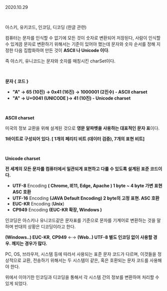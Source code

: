 2020.10.29

<br/>

아스키, 유키코드, 인코딩, 디코딩 (한글 관련) 

컴퓨터는 문자를 인식할 수 없기에 모든 것이 숫자로 변환되어 저장된다,  사람이 인식할 수 있게끔 문자로 변환하기 위해서는 기준이 있어야 했는데 문자와 숫자 순서를 정해 지정한 다음 집합화하여 만든 것이 **ASCII 나 Unicode 이다**.

즉 아스키, 유니코드는 문자와 숫자를 매칭시킨 charSet이다.

<br/>

**문자 { 코드 }**

- **"A" → 65 (10진) → 0x41 (16진) → 1000001 (2진수) - ASCII charset**
- **"A" → U+0041 (UNICODE )→ 41 (10진)                  - Unicode charset**

<br/>

**ASCII charset**

미국의 정보 교환을 위해 설계된 것으로 **영문 알파벳을 사용하는 대표적인 문자 표**이다.

**1바이트로 구성되어 있다. [ 1개의 페리티 비트 (데이터 검증), 7개의 표현 비트]**

<br/>

**Unicode charset**

**전 세계의 모든 문자를 컴퓨터에서 일관되게 표현하고 다룰 수 있도록 설계된 표준 코드이다.**

- **UTF-8** Encoding **( Chrome, IE11, Edge, Apache ) 1 byte ~ 4 byte 가변 표현 ASC 호환**
- **UTF-16** Encoding **(JAVA Default Encoding)  2 byte의 고정 표현.                  ASC 호환**
- **EUC-KR** Encoding (**Unix**)
- **CP949** Encoding **(EUC-KR 확장, Windows )**

인코딩은 아스키나 유니코드같은 문자표를 기준으로 문자를 기계어로 변환하는 것을 말하며 반대의 상황은 디코딩이라고 한다.

**(Windows..) EUC-KR**, **CP949** ←→ **(Web..) UTF-8 별도 인코딩 없이 사용할 경우. 깨지는 경우가 많다.**

PC, OS, 브라우저, 시스템 등에 따라서 사용되는 표준 문자 코드가 다르며, 이것들을 정상적으로      교환, 전송하기 위해서는 두 시스템이 같은, 혹은 호환되는 문자 코드를 사용해야 한다.

위에서 이야기한 인코딩과 디코딩을 통해서 각 시스템 간의 정보를 변환하여 처리할 수 있게 되었다.